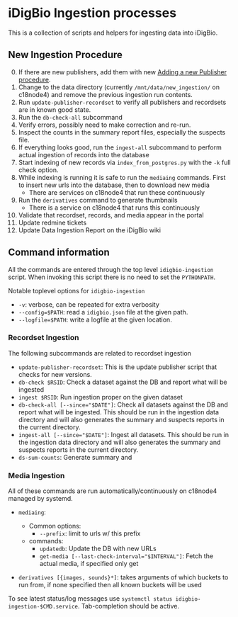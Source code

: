 # iDigBio Ingestion processes #

This is a collection of scripts and helpers for ingesting data into
iDigBio.

## New Ingestion Procedure

0. If there are new publishers, add them with new [Adding a new Publisher procedure][].
0. Change to the data directory (currently `/mnt/data/new_ingestion/` on c18node4) and remove the previous ingestion run contents.
0. Run `update-publisher-recordset` to verify all publishers and recordsets are in known good state.
0. Run the `db-check-all` subcommand
0. Verify errors, possibly need to make correction and re-run.
0. Inspect the counts in the summary report files, especially the suspects file.
0. If everything looks good, run the `ingest-all` subcommand to perform actual ingestion of records into the database
0. Start indexing of new records via `index_from_postgres.py` with the `-k` full check option.
0. While indexing is running it is safe to run the `mediaing` commands. First to insert new urls into the database, then to download new media
   * There are services on c18node4 that run these continuously
0. Run the `derivatives` command to generate thumbnails
   * There is a service on c18node4 that runs this continuously
0. Validate that recordset, records, and media appear in the portal
0. Update redmine tickets
0. Update Data Ingestion Report on the iDigBio wiki


[Adding a new Publisher procedure]: https://www.idigbio.org/redmine/projects/infrastructure/wiki/Adding_a_new_Publisher

## Command information ##

All the commands are entered through the top level `idigbio-ingestion`
script. When invoking this script there is no need to set the
`PYTHONPATH`.

Notable toplevel options for `idigbio-ingestion`

* `-v`: verbose, can be repeated for extra verbosity
* `--config=$PATH`: read a `idigbio.json` file at the given path.
* `--logfile=$PATH`: write a logfile at the given location.

### Recordset Ingestion ###

The following subcommands are related to recordset ingestion

* `update-publisher-recordset`: This is the update
  publisher script that checks for new versions.
* `db-check $RSID`: Check a dataset against the DB
  and report what will be ingested
* `ingest $RSID`: Run ingestion proper on the given dataset
* `db-check-all [--since="$DATE"]`: Check all
  datasets against the DB and report what will be ingested. This
  should be run in the ingestion data directory and will also
  generates the summary and suspects reports in the current directory.
* `ingest-all [--since="$DATE"]`: Ingest all
  datasets. This should be run in the ingestion data directory and
  will also generates the summary and suspects reports in the current
  directory.
* `ds-sum-counts`: Generate summary and

### Media Ingestion ###

All of these commands are run automatically/continuously on c18node4
managed by systemd.

* `mediaing`:
  * Common options:
    * `--prefix`: limit to urls w/ this prefix
  * commands:
    * `updatedb`: Update the DB with new URLs
    * `get-media [--last-check-interval="$INTERVAL"]`: Fetch the
      actual media, if specified only get

* `derivatives [{images, sounds}*]`: takes arguments
  of which buckets to run from, if none specified then all known
  buckets will be used

To see latest status/log messages use `systemctl status
idigbio-ingestion-$CMD.service`. Tab-completion should be active.
